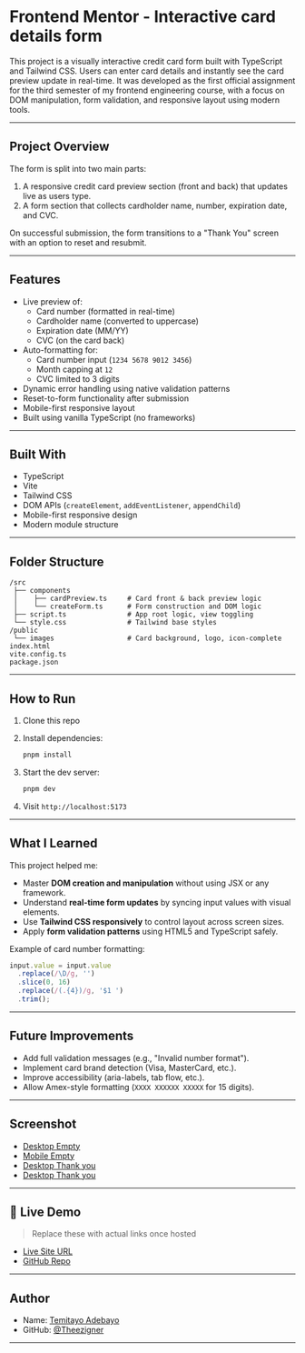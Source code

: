 # Frontend Mentor - Interactive card details form

This project is a visually interactive credit card form built with TypeScript and Tailwind CSS. Users can enter card details and instantly see the card preview update in real-time. It was developed as the first official assignment for the third semester of my frontend engineering course, with a focus on DOM manipulation, form validation, and responsive layout using modern tools.

---

## Project Overview

The form is split into two main parts:
1. A responsive credit card preview section (front and back) that updates live as users type.
2. A form section that collects cardholder name, number, expiration date, and CVC.

On successful submission, the form transitions to a "Thank You" screen with an option to reset and resubmit.

---

## Features

- Live preview of:
  - Card number (formatted in real-time)
  - Cardholder name (converted to uppercase)
  - Expiration date (MM/YY)
  - CVC (on the card back)
- Auto-formatting for:
  - Card number input (`1234 5678 9012 3456`)
  - Month capping at `12`
  - CVC limited to 3 digits
- Dynamic error handling using native validation patterns
- Reset-to-form functionality after submission
- Mobile-first responsive layout
- Built using vanilla TypeScript (no frameworks)

---

## Built With

- TypeScript
- Vite
- Tailwind CSS
- DOM APIs (`createElement`, `addEventListener`, `appendChild`)
- Mobile-first responsive design
- Modern module structure

---

## Folder Structure

```
/src
 ├── components
 │    ├── cardPreview.ts     # Card front & back preview logic
 │    └── createForm.ts      # Form construction and DOM logic
 ├── script.ts               # App root logic, view toggling
 └── style.css               # Tailwind base styles
/public
 └── images                  # Card background, logo, icon-complete
index.html
vite.config.ts
package.json
```

---

## How to Run

1. Clone this repo
2. Install dependencies:

   ```bash
   pnpm install
   ```

3. Start the dev server:

   ```bash
   pnpm dev
   ```

4. Visit `http://localhost:5173`

---

## What I Learned

This project helped me:
- Master **DOM creation and manipulation** without using JSX or any framework.
- Understand **real-time form updates** by syncing input values with visual elements.
- Use **Tailwind CSS responsively** to control layout across screen sizes.
- Apply **form validation patterns** using HTML5 and TypeScript safely.

Example of card number formatting:
```ts
input.value = input.value
  .replace(/\D/g, '')
  .slice(0, 16)
  .replace(/(.{4})/g, '$1 ')
  .trim();
```

---

## Future Improvements

- Add full validation messages (e.g., "Invalid number format").
- Implement card brand detection (Visa, MasterCard, etc.).
- Improve accessibility (aria-labels, tab flow, etc.).
- Allow Amex-style formatting (`XXXX XXXXXX XXXXX` for 15 digits).

---

## Screenshot

- [Desktop Empty](/images/desktop-empty.png)
- [Mobile Empty](/images/mobile-empty.png)
- [Desktop Thank you](/images/desktop-thankyou.png)
- [Desktop Thank you](/images/desktop-thankyou.png)

---

## 🔗 Live Demo

> Replace these with actual links once hosted
- [Live Site URL](https://interactive-card-design-plum.vercel.app/)
- [GitHub Repo](https://github.com/Theezigner/interactive-card-design.git)

---

## Author

- Name: [Temitayo Adebayo](#)
- GitHub: [@Theezigner](https://github.com/Theezigner)

---

